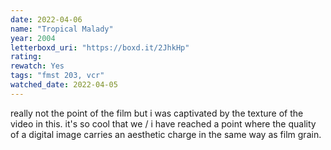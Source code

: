 ```yaml
---
date: 2022-04-06
name: "Tropical Malady"
year: 2004
letterboxd_uri: "https://boxd.it/2JhkHp"
rating: 
rewatch: Yes
tags: "fmst 203, vcr"
watched_date: 2022-04-05
---
```


really not the point of the film but i was captivated by the texture of the video in this. it's so cool that we / i have reached a point where the quality of a digital image carries an aesthetic charge in the same way as film grain.

